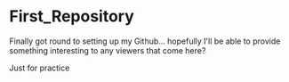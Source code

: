 # First_Repository

Finally got round to setting up my Github... hopefully I'll be able to provide something interesting to any viewers that come here?

Just for practice
